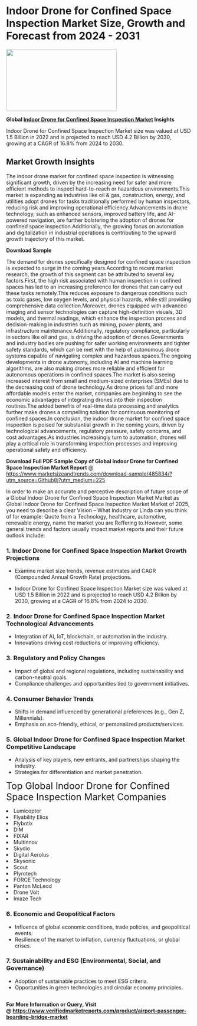 <H1>Indoor Drone for Confined Space Inspection Market Size, Growth and Forecast from 2024 - 2031</H1><img class="aligncenter size-medium wp-image-584254" src="https://thirdeyenews.in/wp-content/uploads/2024/09/Global-Market-Research-300x168.jpeg" alt="" width="300" height="168" /><p><strong>Global&nbsp;<a href="https://www.marketsizeandtrends.com/download-sample/485834/?utm_source=Github8j?utm_medium=225">Indoor Drone for Confined Space Inspection Market</a> Insights</strong></p><p>Indoor Drone for Confined Space Inspection Market size was valued at USD 1.5 Billion in 2022 and is projected to reach USD 4.2 Billion by 2030, growing at a CAGR of 16.8% from 2024 to 2030.</p><p><h2>Market Growth Insights</h2> <p>The indoor drone market for confined space inspection is witnessing significant growth, driven by the increasing need for safer and more efficient methods to inspect hard-to-reach or hazardous environments.This market is expanding as industries like oil & gas, construction, energy, and utilities adopt drones for tasks traditionally performed by human inspectors, reducing risk and improving operational efficiency.Advancements in drone technology, such as enhanced sensors, improved battery life, and AI-powered navigation, are further bolstering the adoption of drones for confined space inspection.Additionally, the growing focus on automation and digitalization in industrial operations is contributing to the upward growth trajectory of this market.</p> <p><strong>Download Sample</strong></p> <p>The demand for drones specifically designed for confined space inspection is expected to surge in the coming years.According to recent market research, the growth of this segment can be attributed to several key factors.First, the high risk associated with human inspection in confined spaces has led to an increasing preference for drones that can carry out these tasks remotely.This reduces exposure to dangerous conditions such as toxic gases, low oxygen levels, and physical hazards, while still providing comprehensive data collection.Moreover, drones equipped with advanced imaging and sensor technologies can capture high-definition visuals, 3D models, and thermal readings, which enhance the inspection process and decision-making in industries such as mining, power plants, and infrastructure maintenance.Additionally, regulatory compliance, particularly in sectors like oil and gas, is driving the adoption of drones.Governments and industry bodies are pushing for safer working environments and tighter safety standards, which can be met with the help of autonomous drone systems capable of navigating complex and hazardous spaces.The ongoing developments in drone autonomy, including AI and machine learning algorithms, are also making drones more reliable and efficient for autonomous operations in confined spaces.The market is also seeing increased interest from small and medium-sized enterprises (SMEs) due to the decreasing cost of drone technology.As drone prices fall and more affordable models enter the market, companies are beginning to see the economic advantages of integrating drones into their inspection routines.The added benefits of real-time data processing and analytics further make drones a compelling solution for continuous monitoring of confined spaces.In conclusion, the indoor drone market for confined space inspection is poised for substantial growth in the coming years, driven by technological advancements, regulatory pressure, safety concerns, and cost advantages.As industries increasingly turn to automation, drones will play a critical role in transforming inspection processes and improving operational safety and efficiency.<p><span class=""><strong>Download Full PDF Sample Copy of Global Indoor Drone for Confined Space Inspection Market Report</strong> @ <a href="https://www.marketsizeandtrends.com/download-sample/485834/?utm_source=Github8j?utm_medium=225" target="_blank">https://www.marketsizeandtrends.com/download-sample/485834/?utm_source=Github8j?utm_medium=225</a></span></p><p>In order to make an accurate and perceptive description of future scope of a Global&nbsp;Indoor Drone for Confined Space Inspection Market Market as Global&nbsp;Indoor Drone for Confined Space Inspection Market Market of 2025, you need to describe a clear Vision &ndash; What Industry or Linda can you think of for example: Quote from a Technology, healthcare, automotive, renewable energy, name the market you are Reffering to.However, some general trends and factors usually impact market reports and their future outlook include:</p><h3>1.&nbsp;<strong>Indoor Drone for Confined Space Inspection Market Growth Projections</strong></h3><ul><li>Examine market size trends, revenue estimates and CAGR (Compounded Annual Growth Rate) projections.</li><li><p>Indoor Drone for Confined Space Inspection Market size was valued at USD 1.5 Billion in 2022 and is projected to reach USD 4.2 Billion by 2030, growing at a CAGR of 16.8% from 2024 to 2030.</p></li></ul><h3>2.&nbsp;<strong>Indoor Drone for Confined Space Inspection Market Technological Advancements</strong></h3><ul><li>Integration of AI, IoT, blockchain, or automation in the industry.</li><li>Innovations driving cost reductions or improving efficiency.</li></ul><h3>3.&nbsp;<strong>Regulatory and Policy Changes</strong></h3><ul><li>Impact of global and regional regulations, including sustainability and carbon-neutral goals.</li><li>Compliance challenges and opportunities tied to government initiatives.</li></ul><h3>4.&nbsp;<strong>Consumer Behavior Trends</strong></h3><ul><li>Shifts in demand influenced by generational preferences (e.g., Gen Z, Millennials).</li><li>Emphasis on eco-friendly, ethical, or personalized products/services.</li></ul><h3>5.&nbsp;<strong>Global Indoor Drone for Confined Space Inspection Market Competitive Landscape</strong></h3><ul><li>Analysis of key players, new entrants, and partnerships shaping the industry.</li><li>Strategies for differentiation and market penetration.</li></ul><p data-pm-slice="1 1 []"><span style="color: inherit; font-family: inherit; font-size: 25px;">Top Global Indoor Drone for Confined Space Inspection Market Companies</span></p><div class="" data-test-id=""><p><li>Lumicopter</li><li> Flyability Elios</li><li> Flybotix</li><li> DIM</li><li> FIXAR</li><li> Multinnov</li><li> Skydio</li><li> Digital Aerolus</li><li> Skysonic</li><li> Scout</li><li> Plyrotech</li><li> FORCE Technology</li><li> Panton McLeod</li><li> Drone Volt</li><li> Imaze Tech</li></p></div><h3>6.&nbsp;<strong>Economic and Geopolitical Factors</strong></h3><ul><li>Influence of global economic conditions, trade policies, and geopolitical events.</li><li>Resilience of the market to inflation, currency fluctuations, or global crises.</li></ul><h3>7.&nbsp;<strong>Sustainability and ESG (Environmental, Social, and Governance)</strong></h3><ul><li>Adoption of sustainable practices to meet ESG criteria.</li><li>Opportunities in green technologies and circular economy principles.</li></ul><h2><strong style="font-size: 14px;">For More Information or Query, Visit @&nbsp;</strong><a style="background-color: #ffffff; font-size: 14px;" href="https://www.marketsizeandtrends.com/report/indoor-drone-for-confined-space-inspection-market/" target="_blank">https://www.verifiedmarketreports.com/product/airport-passenger-boarding-bridge-market</a></h2>